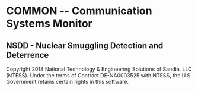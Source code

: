 # COMMON -- Communication Systems Monitor

## NSDD - Nuclear Smuggling Detection and Deterrence

Copyright 2018 National Technology & Engineering Solutions of Sandia, LLC (NTESS).
Under the terms of Contract DE-NA0003525 with NTESS, the U.S. Government retains
certain rights in this software.
